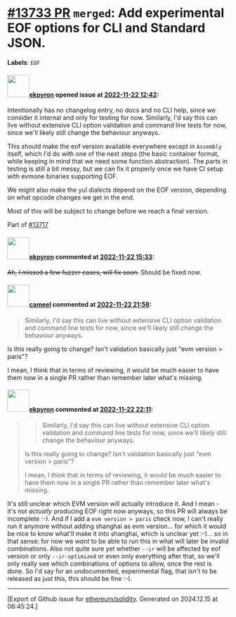 # [\#13733 PR](https://github.com/ethereum/solidity/pull/13733) `merged`: Add experimental EOF options for CLI and Standard JSON.
**Labels**: `EOF`


#### <img src="https://avatars.githubusercontent.com/u/1347491?v=4" width="50">[ekpyron](https://github.com/ekpyron) opened issue at [2022-11-22 12:42](https://github.com/ethereum/solidity/pull/13733):

Intentionally has no changelog entry, no docs and no CLI help, since we consider it internal and only for testing for now.
Similarly, I'd say this can live without extensive CLI option validation and command line tests for now, since we'll likely still change the behaviour anyways.

This should make the eof version available everywhere except in ``Assembly`` itself, which I'd do with one of the next steps (the basic container format, while keeping in mind that we need some function abstraction).
The parts in testing is still a bit messy, but we can fix it properly once we have CI setup with evmone binaries supporting EOF.

We might also make the yul dialects depend on the EOF version, depending on what opcode changes we get in the end.

Most of this will be subject to change before we reach a final version.

Part of [#13717](https://github.com/ethereum/solidity/issues/13717)

#### <img src="https://avatars.githubusercontent.com/u/1347491?v=4" width="50">[ekpyron](https://github.com/ekpyron) commented at [2022-11-22 15:33](https://github.com/ethereum/solidity/pull/13733#issuecomment-1323862079):

~~Ah, I missed a few fuzzer cases, will fix soon.~~ Should be fixed now.

#### <img src="https://avatars.githubusercontent.com/u/137030?v=4" width="50">[cameel](https://github.com/cameel) commented at [2022-11-22 21:58](https://github.com/ethereum/solidity/pull/13733#issuecomment-1324286990):

> Similarly, I'd say this can live without extensive CLI option validation and command line tests for now, since we'll likely still change the behaviour anyways.

Is this really going to change? Isn't validation basically just "evm version > paris"?

I mean, I think that in terms of reviewing, it would be much easier to have them now in a single PR rather than remember later what's missing.

#### <img src="https://avatars.githubusercontent.com/u/1347491?v=4" width="50">[ekpyron](https://github.com/ekpyron) commented at [2022-11-22 22:11](https://github.com/ethereum/solidity/pull/13733#issuecomment-1324301789):

> > Similarly, I'd say this can live without extensive CLI option validation and command line tests for now, since we'll likely still change the behaviour anyways.
> 
> Is this really going to change? Isn't validation basically just "evm version > paris"?
> 
> I mean, I think that in terms of reviewing, it would be much easier to have them now in a single PR rather than remember later what's missing.

It's still unclear which EVM version will actually introduce it. And I mean - it's not *actually* producing EOF right now anyways, so this PR will always be incomplete :-). And if I add a ``evm version > paris`` check now, I can't really run it anymore without adding shanghai as evm version... for which it would be nice to know what'll make it into shanghai, which is unclear yet :-)... so in that sense: for now we *want* to be able to run this in what will later be invalid combinations. Also not quite sure yet whether ``--ir`` will be affected by eof version or only ``--ir-optimized`` or even only everything after that, so we'll only really see which combinations of options to allow, once the rest is done.
So I'd say for an undocumented, experimental flag, that isn't to be released as just this, this should be fine :-).


-------------------------------------------------------------------------------



[Export of Github issue for [ethereum/solidity](https://github.com/ethereum/solidity). Generated on 2024.12.15 at 06:45:24.]
